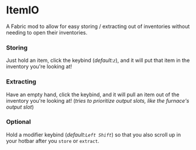 # ItemIO
A Fabric mod to allow for easy storing / extracting out of inventories 
without needing to open their inventories.

### Storing
Just hold an item, click the keybind (*default:`z`*), and it will put that item 
in the inventory you're looking at!

### Extracting
Have an empty hand, click the keybind, and it will pull an item out of the 
inventory you're looking at! (*tries to prioritize output slots, like the furnace's output slot*)

### Optional
Hold a modifier keybind (*default:`Left Shift`*) so that you also scroll up in your hotbar after you `store` or `extract`.
